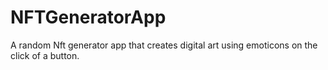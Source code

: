 # NFTGeneratorApp
A random Nft generator app that creates digital art using emoticons on the click of a button. 
